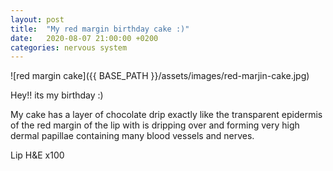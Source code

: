 ```yaml
---
layout: post
title:  "My red margin birthday cake :)"
date:   2020-08-07 21:00:00 +0200
categories: nervous system
---
```


![red margin cake]({{ BASE_PATH }}/assets/images/red-marjin-cake.jpg)

Hey!! its my birthday :)

My cake has a layer of chocolate drip exactly like the transparent epidermis of the red margin of the lip with is dripping over and forming very high dermal papillae containing many blood vessels and nerves. 


Lip H&E x100
